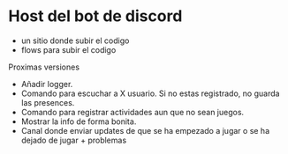 # Host del bot de discord

- un sitio donde subir el codigo
- flows para subir el codigo

Proximas versiones

- Añadir logger.
- Comando para escuchar a X usuario. Si no estas registrado, no guarda las presences.
- Comando para registrar actividades aun que no sean juegos.
- Mostrar la info de forma bonita.
- Canal donde enviar updates de que se ha empezado a jugar o se ha dejado de jugar + problemas
